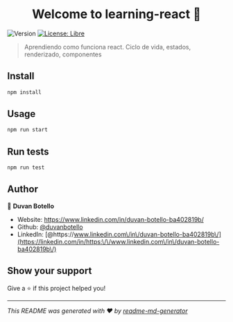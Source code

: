 <h1 align="center">Welcome to learning-react 👋</h1>
<p>
  <img alt="Version" src="https://img.shields.io/badge/version-0.1.0-blue.svg?cacheSeconds=2592000" />
  <a href="#" target="_blank">
    <img alt="License: Libre" src="https://img.shields.io/badge/License-Libre-yellow.svg" />
  </a>
</p>

> Aprendiendo como funciona react. Ciclo de vida, estados, renderizado, componentes

## Install

```sh
npm install
```

## Usage

```sh
npm run start
```

## Run tests

```sh
npm run test
```

## Author

👤 **Duvan Botello**

* Website: https://www.linkedin.com/in/duvan-botello-ba402819b/
* Github: [@duvanbotello](https://github.com/duvanbotello)
* LinkedIn: [@https:\/\/www.linkedin.com\/in\/duvan-botello-ba402819b\/](https://linkedin.com/in/https:\/\/www.linkedin.com\/in\/duvan-botello-ba402819b\/)

## Show your support

Give a ⭐️ if this project helped you!

***
_This README was generated with ❤️ by [readme-md-generator](https://github.com/kefranabg/readme-md-generator)_